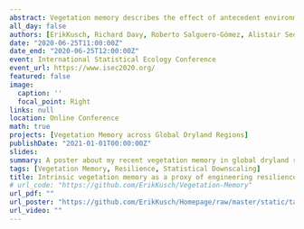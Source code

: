 ```yaml
---
abstract: Vegetation memory describes the effect of antecedent environmental and ecosystem states on ecosystem state in the present and has been used as an important proxy for ecosystem recovery rates potentially a key component of vegetation resilience, at a global scale. We tested the components and drivers of vegetation memory in dryland regions using state-of-the-art climate reanalysis data and geo-statistical downscaling methods which have hitherto been used sparsely in ecology and certainly not at global scales. Furthermore, we refined statistical models and model selection to identify vegetation-memory characteristics across global dryland regions. We showed that (1) dryland regions are characterised by strong vegetation memory (intrinsic and extrinsic), (2) it is possible to distinguish intrinsic and extrinsic vegetation memory to a hitherto unachieved degree using novel, downscaled climate reanalysis data sets, (3) the link between intrinsic vegetation memory and resilience may be an oversimplification, and (4) dryland vegetation does not react to bioclimatic forcing in the same way across the Earth. Our findings demonstrate novel observations of vegetation memory patterns across dryland regions such as regional differences of processes forming vegetation memory capabilities. Consequently, this study provides a helpful stepping stone for refining and combining already existing methodology which could, in turn, generate important knowledge of ecosystem functioning and resilience particularly of interest for policy makers and land-use managers. Currently, we are working to establish the link between vegetation memory and plant function to bolster usability of this framework by non-biologists.
all_day: false
authors: [ErikKusch, Richard Davy, Roberto Salguero-Gómez, Alistair Seddon]
date: "2020-06-25T11:00:00Z"
date_end: "2020-06-25T12:00:00Z"
event: International Statistical Ecology Conference
event_url: https://www.isec2020.org/
featured: false
image:
  caption: ''
  focal_point: Right
links: null
location: Online Conference
math: true
projects: [Vegetation Memory across Global Dryland Regions]
publishDate: "2021-01-01T00:00:00Z"
slides: 
summary: A poster about my recent vegetation memory in global dryland research I presented at ISEC 2020.
tags: [Vegetation Memory, Resilience, Statistical Downscaling]
title: Intrinsic vegetation memory as a proxy of engineering resilience may be an oversimplification.
# url_code: "https://github.com/ErikKusch/Vegetation-Memory"
url_pdf: ""
url_poster: "https://github.com/ErikKusch/Homepage/raw/master/static/talks/2020_ISEC_Poster.pdf"
url_video: ""
---
```



